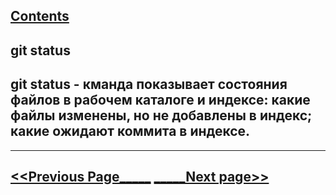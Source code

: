 [Contents](./readme.md)
---
## git status

## git status - кманда показывает состояния файлов в рабочем каталоге и индексе: какие файлы изменены, но не добавлены в индекс; какие ожидают коммита в индексе. 

---
[<<Previous Page_____](./push.md) [_____Next page>>](./rm.md)
---
